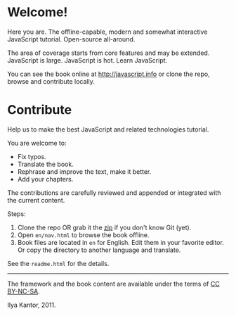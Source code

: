 
# Welcome!

Here you are. The offline-capable, modern and somewhat interactive JavaScript tutorial. Open-source all-around.

The area of coverage starts from core features and may be extended. JavaScript is large. JavaScript is hot. Learn JavaScript.

You can see the book online at <http://javascript.info> or clone the repo, browse and contribute locally.

# Contribute

Help us to make the best JavaScript and related technologies tutorial.

You are welcome to:

 - Fix typos.
 - Translate the book.
 - Rephrase and improve the text, make it better.
 - Add your chapters.

The contributions are carefully reviewed and appended or integrated with the current content.

Steps:

 1. Clone the repo OR grab it the [zip](https://github.com/iliakan/javascript-book/zipball/master) if you don't know Git (yet).
 2. Open `en/nav.html` to browse the book offline.
 3. Book files are located in `en` for English. Edit them in your favorite editor. Or copy the directory to another language and translate.

See the `readme.html` for the details.

-----------

The framework and the book content are available under the terms of [CC BY-NC-SA](http://creativecommons.org/licenses/by-nc-sa/3.0/deed). 

Ilya Kantor, 2011.


